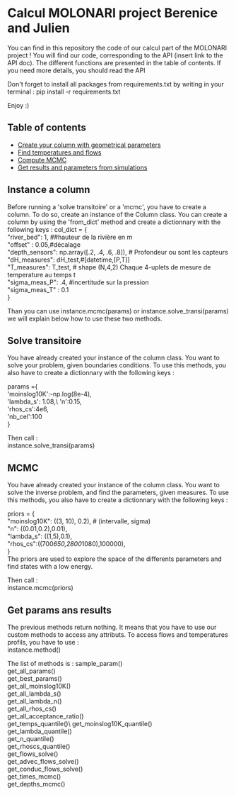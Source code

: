 # Calcul MOLONARI project Berenice and Julien
You can find in this repository the code of our calcul part of the MOLONARI project ! 
You will find our code, corresponding to the API (insert link to the API doc). The different functions are presented in the table of contents.
If you need more details, you should read the API

Don't forget to install all packages from requirements.txt by writing in your terminal : pip install -r requirements.txt


Enjoy :)

## Table of contents

- [Create your column with geometrical parameters](#Instance-a-column)
- [Find temperatures and flows](#Solve-transitoire)
- [Compute MCMC](#MCMC)
- [Get results and parameters from simulations](#Get_params)

## Instance a column
Before running a 'solve transitoire' or a 'mcmc', you have to create a column. To do so, create an instance of the Column class.
You can create a column by using the 'from_dict' method and create a dictionnary with the following keys :
col_dict = {\
    "river_bed": 1, ##hauteur de la rivière en m\
    "offset" : 0.05,#décalage\
    "depth_sensors": np.array([.2, .4, .6, .8]), # Profondeur ou sont les capteurs\
    "dH_measures": dH_test,#[datetime,[P,T]]\
    "T_measures": T_test, # shape (N,4,2) Chaque 4-uplets de mesure de temperature au temps t\
    "sigma_meas_P": .4, #incertitude sur la pression\
    "sigma_meas_T" : 0.1\
}

Than you can use instance.mcmc(params) or instance.solve_transi(params)
we will explain below how to use these two methods.

## Solve transitoire
You have already created your instance of the column class.
You want to solve your problem, given boundaries conditions. 
To use this methods, you also have to create a dictionnary with the following keys :

params ={\
'moinslog10K':-np.log(8e-4),\
'lambda_s': 1.08,\ 
'n':0.15,\
'rhos_cs':4e6,\
'nb_cel':100\
}

Then call :\
instance.solve_transi(params)


## MCMC
You have already created your instance of the column class.
You want to solve the inverse problem, and find the parameters, given measures. 
To use this methods, you also have to create a dictionnary with the following keys :

priors = {\
    "moinslog10K": ((3, 10), 0.2), # (intervalle, sigma)\
    "n": ((0.01,0.2),0.01),\
    "lambda_s": ((1,5),0.1),\
    "rhos_cs":((700*650,2800*1080),100000),\
}\
The priors are used to explore the space of the differents parameters and find states with a low energy.

Then call :\
instance.mcmc(priors)

## Get params ans results
The previous methods return nothing. It means that you have to use our custom methods to access any attributs. To access flows and temperatures profils, you have to use :\
instance.method()

The list of methods is :
sample_param()\
get_all_params()\
get_best_params()\
get_all_moinslog10K()\
get_all_lambda_s()\
get_all_lambda_n()\
get_all_rhos_cs()\
get_all_acceptance_ratio()\
get_temps_quantile()\ 
get_moinslog10K_quantile()\
get_lambda_quantile()\
get_n_quantile()\
get_rhoscs_quantile()\
get_flows_solve()\
get_advec_flows_solve()\
get_conduc_flows_solve()\
get_times_mcmc()\
get_depths_mcmc()
